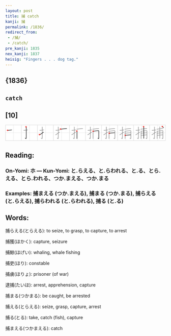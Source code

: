 ```yaml
---
layout: post
title: 捕 catch
kanji: 捕
permalink: /1836/
redirect_from:
 - /捕/
 - /catch/
pre_kanji: 1835
nex_kanji: 1837
heisig: "Fingers . . . dog tag."
---
```


## {1836}

## `catch`

## [10]

<div class="stroke"><img src="../images/E68D95.png" /></div>

## Reading:

### On-Yomi: ホ &mdash; Kun-Yomi: と.らえる、と.らわれる、と.る、とら.える、とら.われる、つか.まえる、つか.まる

### Examples: 捕まえる (つか.まえる), 捕まる (つか.まる), 捕らえる (と.らえる), 捕らわれる (と.らわれる), 捕る (と.る)

## Words:

捕らえる(とらえる): to seize, to grasp, to capture, to arrest

捕獲(ほかく): capture, seizure

捕鯨(ほげい): whaling, whale fishing

捕吏(ほり): constable

捕虜(ほりょ): prisoner (of war)

逮捕(たいほ): arrest, apprehension, capture

捕まる(つかまる): be caught, be arrested

捕える(とらえる): seize, grasp, capture, arrest

捕る(とる): take, catch (fish), capture

捕まえる(つかまえる): catch
